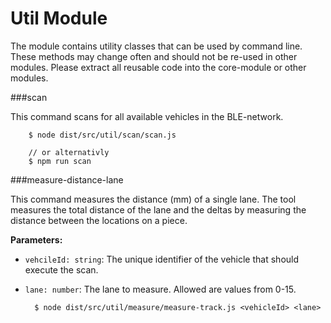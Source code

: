 # Util Module

The module contains utility classes that can be used by command line. These methods may change 
often and should not be re-used in other modules. Please extract all reusable  code into the 
core-module or other modules.

###scan

This command scans for all available vehicles in the BLE-network.

        $ node dist/src/util/scan/scan.js
        
        // or alternativly
        $ npm run scan
        
###measure-distance-lane

This command measures the distance (mm) of a single lane. The tool measures the total distance of
 the lane and the deltas by measuring the distance between the locations on a piece.
 
**Parameters:**

- `vehcileId: string`: The unique identifier of the vehicle that should execute the scan.
- `lane: number`: The lane to measure. Allowed are values from 0-15.

        $ node dist/src/util/measure/measure-track.js <vehicleId> <lane>
